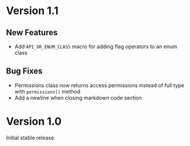# Version 1.1

## New Features

- Add `API_OR_ENUM_CLASS` macro for adding flag operators to an enum class

## Bug Fixes

- Permissions class now returns access permissions instead of full type with `permissions()` method
- Add a newline when closing markdown code section

# Version 1.0

Initial stable release.
